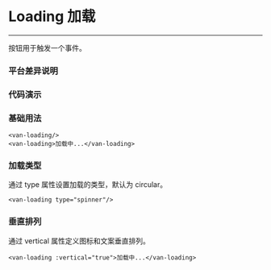# Loading 加载
---

按钮用于触发一个事件。

### 平台差异说明
<ClientOnly>
<platform-adaptation module="loading">
</platform-adaptation>
</ClientOnly>

### 代码演示

### 基础用法
```vue
<van-loading/>
<van-loading>加载中...</van-loading>
```

### 加载类型
通过 type 属性设置加载的类型，默认为 circular。

```vue
<van-loading type="spinner"/>
```

### 垂直排列
通过 vertical 属性定义图标和文案垂直排列。

```vue
<van-loading :vertical="true">加载中...</van-loading>
```



<ClientOnly>
<property-list module="loading"></property-list>
</ClientOnly>



<ClientOnly>
<mobile-devices page="pages/components/loading/loading"></mobile-devices>
</ClientOnly>